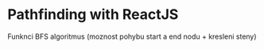 # Pathfinding with ReactJS #
Funknci BFS algoritmus (moznost pohybu start a end nodu + kresleni steny)